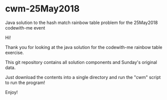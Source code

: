# cwm-25May2018
Java solution to the hash match rainbow table problem for the 25May2018 codewith-me event

Hi!

Thank you for looking at the java solution for the codewith-me rainbow table exercise.

This git repository contains all solution components and Sunday's original data.

Just download the contents into a single directory and run the "cwm" script to run the program!

Enjoy!
